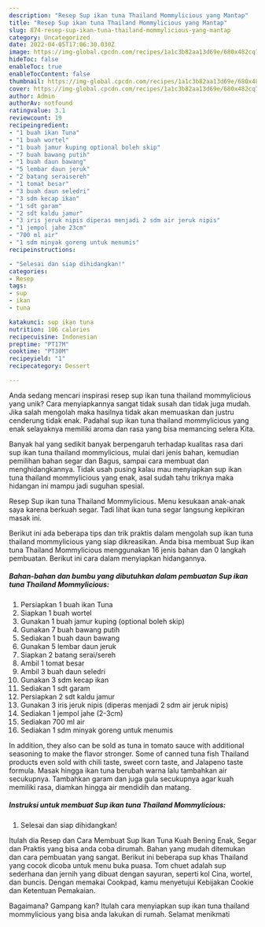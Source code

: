 ```yaml
---
description: "Resep Sup ikan tuna Thailand Mommylicious yang Mantap"
title: "Resep Sup ikan tuna Thailand Mommylicious yang Mantap"
slug: 874-resep-sup-ikan-tuna-thailand-mommylicious-yang-mantap
category: Uncategorized
date: 2022-04-05T17:06:30.030Z
image: https://img-global.cpcdn.com/recipes/1a1c3b82aa13d69e/680x482cq70/sup-ikan-tuna-thailand-mommylicious-foto-resep-utama.jpg
hideToc: false
enableToc: true
enableTocContent: false
thumbnail: https://img-global.cpcdn.com/recipes/1a1c3b82aa13d69e/680x482cq70/sup-ikan-tuna-thailand-mommylicious-foto-resep-utama.jpg
cover: https://img-global.cpcdn.com/recipes/1a1c3b82aa13d69e/680x482cq70/sup-ikan-tuna-thailand-mommylicious-foto-resep-utama.jpg
author: Admin
authorAv: notfound
ratingvalue: 3.1
reviewcount: 19
recipeingredient:
- "1 buah ikan Tuna"
- "1 buah wortel"
- "1 buah jamur kuping optional boleh skip"
- "7 buah bawang putih"
- "1 buah daun bawang"
- "5 lembar daun jeruk"
- "2 batang seraisereh"
- "1 tomat besar"
- "3 buah daun seledri"
- "3 sdm kecap ikan"
- "1 sdt garam"
- "2 sdt kaldu jamur"
- "3 iris jeruk nipis diperas menjadi 2 sdm air jeruk nipis"
- "1 jempol jahe 23cm"
- "700 ml air"
- "1 sdm minyak goreng untuk menumis"
recipeinstructions:

- "Selesai dan siap dihidangkan!"
categories:
- Resep
tags:
- sup
- ikan
- tuna

katakunci: sup ikan tuna 
nutrition: 106 calories
recipecuisine: Indonesian
preptime: "PT17M"
cooktime: "PT30M"
recipeyield: "1"
recipecategory: Dessert

---
```





Anda sedang mencari inspirasi resep sup ikan tuna thailand mommylicious yang unik? Cara menyiapkannya sangat tidak susah dan tidak juga mudah. Jika salah mengolah maka hasilnya tidak akan memuaskan dan justru cenderung tidak enak. Padahal sup ikan tuna thailand mommylicious yang enak selayaknya memiliki aroma dan rasa yang bisa memancing selera Kita.





Banyak hal yang sedikit banyak berpengaruh terhadap kualitas rasa dari sup ikan tuna thailand mommylicious, mulai dari jenis bahan, kemudian pemilihan bahan segar dan Bagus, sampai cara membuat dan menghidangkannya. Tidak usah pusing kalau mau menyiapkan sup ikan tuna thailand mommylicious yang enak,      asal sudah tahu triknya maka hidangan ini mampu jadi suguhan spesial.














Resep Sup ikan tuna Thailand Mommylicious. Menu kesukaan anak-anak saya karena berkuah segar. Tadi lihat ikan tuna segar langsung kepikiran masak ini.






Berikut ini ada beberapa tips dan trik praktis dalam mengolah sup ikan tuna thailand mommylicious yang siap dikreasikan. Anda bisa membuat Sup ikan tuna Thailand Mommylicious menggunakan 16 jenis bahan dan 0 langkah pembuatan. Berikut ini cara dalam menyiapkan hidangannya.

<!--inarticleads1-->

##### Bahan-bahan dan bumbu yang dibutuhkan dalam pembuatan Sup ikan tuna Thailand Mommylicious:

1. Persiapkan 1 buah ikan Tuna
1. Siapkan 1 buah wortel
1. Gunakan 1 buah jamur kuping (optional boleh skip)
1. Gunakan 7 buah bawang putih
1. Sediakan 1 buah daun bawang
1. Gunakan 5 lembar daun jeruk
1. Siapkan 2 batang serai/sereh
1. Ambil 1 tomat besar
1. Ambil 3 buah daun seledri
1. Gunakan 3 sdm kecap ikan
1. Sediakan 1 sdt garam
1. Persiapkan 2 sdt kaldu jamur
1. Gunakan 3 iris jeruk nipis (diperas menjadi 2 sdm air jeruk nipis)
1. Sediakan 1 jempol jahe (2-3cm)
1. Sediakan 700 ml air
1. Sediakan 1 sdm minyak goreng untuk menumis


In addition, they also can be sold as tuna in tomato sauce with additional seasoning to make the flavor stronger. Some of canned tuna fish Thailand products even sold with chili taste, sweet corn taste, and Jalapeno taste formula. Masak hingga ikan tuna berubah warna lalu tambahkan air secukupnya. Tambahkan garam dan juga gula secukupnya agar kuah memiliki rasa, diamkan hingga air mendidih dan matang. 

<!--inarticleads2-->

##### Instruksi untuk membuat Sup ikan tuna Thailand Mommylicious:


1. Selesai dan siap dihidangkan!

Itulah dia Resep dan Cara Membuat Sup Ikan Tuna Kuah Bening Enak, Segar dan Praktis yang bisa anda coba dirumah. Bahan yang mudah ditemukan dan cara pembuatan yang sangat. Berikut ini beberapa sup khas Thailand yang cocok dicoba untuk menu buka puasa. Tom chuet adalah sup sederhana dan jernih yang dibuat dengan sayuran, seperti kol Cina, wortel, dan buncis. Dengan memakai Cookpad, kamu menyetujui Kebijakan Cookie dan Ketentuan Pemakaian. 

Bagaimana? Gampang kan? Itulah cara menyiapkan sup ikan tuna thailand mommylicious yang bisa anda lakukan di rumah. Selamat menikmati
